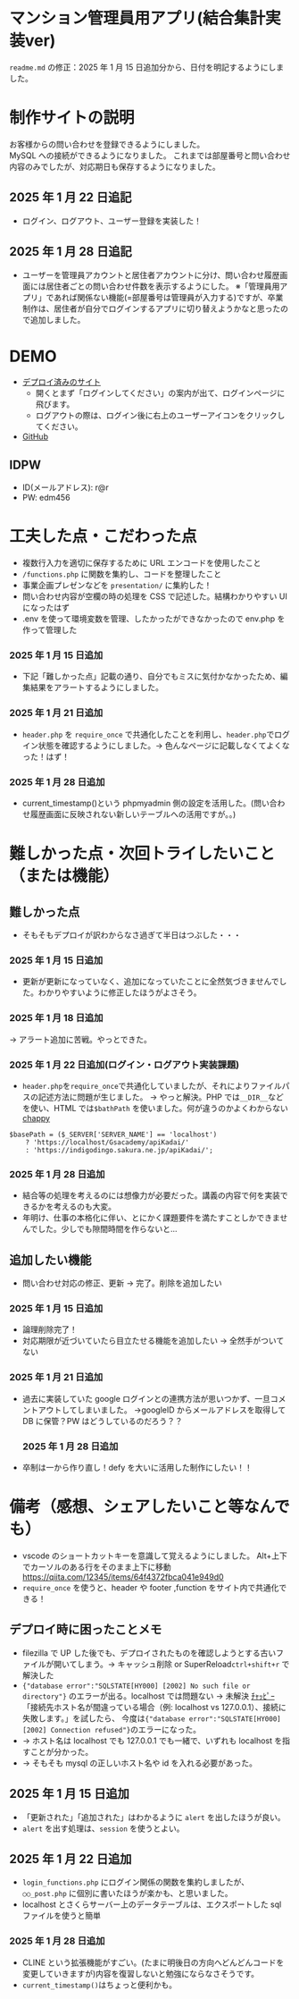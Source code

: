# マンション管理員用アプリ(結合集計実装ver)

`readme.md` の修正：2025 年 1 月 15 日追加分から、日付を明記するようにしました。

# 制作サイトの説明

お客様からの問い合わせを登録できるようにしました。  
MySQL への接続ができるようになりました。
これまでは部屋番号と問い合わせ内容のみでしたが、対応期日も保存するようになりました。

## 2025 年 1 月 22 日追記

- ログイン、ログアウト、ユーザー登録を実装した！

## 2025 年 1 月 28 日追記

- ユーザーを管理員アカウントと居住者アカウントに分け、問い合わせ履歴画面には居住者ごとの問い合わせ件数を表示するようにした。
  ※「管理員用アプリ」であれば関係ない機能(=部屋番号は管理員が入力する)ですが、卒業制作は、居住者が自分でログインするアプリに切り替えようかなと思ったので追加しました。

# DEMO

- [デプロイ済みのサイト](https://indigodingo.sakura.ne.jp/apiKadai/)
  - 開くとまず「ログインしてください」の案内が出て、ログインページに飛びます。
  - ログアウトの際は、ログイン後に右上のユーザーアイコンをクリックしてください。
- [GitHub](https://github.com/rictusempra52/APIkadai)

## IDPW

- ID(メールアドレス): r@r
- PW: edm456

# 工夫した点・こだわった点

- 複数行入力を適切に保存するために URL エンコードを使用したこと
- `/functions.php` に関数を集約し、コードを整理したこと
- 事業企画プレゼンなどを `presentation/` に集約した！
- 問い合わせ内容が空欄の時の処理を CSS で記述した。結構わかりやすい UI になったはず
- .env を使って環境変数を管理、したかったができなかったので env.php を作って管理した

### 2025 年 1 月 15 日追加

- 下記「難しかった点」記載の通り、自分でもミスに気付かなかったため、編集結果をアラートするようにしました。

### 2025 年 1 月 21 日追加

- `header.php` を `require_once` で共通化したことを利用し、`header.php`でログイン状態を確認するようにしました。→ 色んなページに記載しなくてよくなった！はず！

### 2025 年 1 月 28 日追加

- current_timestamp()という phpmyadmin 側の設定を活用した。(問い合わせ履歴画面に反映されない新しいテーブルへの活用ですが。。)

# 難しかった点・次回トライしたいこと（または機能）

## 難しかった点

- そもそもデプロイが訳わからなさ過ぎて半日はつぶした・・・

### 2025 年 1 月 15 日追加

- 更新が更新になっていなく、追加になっていたことに全然気づきませんでした。わかりやすいように修正したほうがよさそう。

### 2025 年 1 月 18 日追加

→ アラート追加に苦戦。やっとできた。

### 2025 年 1 月 22 日追加(ログイン・ログアウト実装課題)

- `header.php`を`require_once`で共通化していましたが、それによりファイルパスの記述方法に問題が生じました。
  → やっと解決。PHP では`__DIR__`などを使い、HTML では`$bathPath` を使いました。何が違うのかよくわからない
  [chappy](https://chatgpt.com/share/67907df8-b090-800b-904a-ad1136136b1d)

```
$basePath = ($_SERVER['SERVER_NAME'] == 'localhost')
    ? 'https://localhost/Gsacademy/apiKadai/'
    : 'https://indigodingo.sakura.ne.jp/apiKadai/';
```

### 2025 年 1 月 28 日追加

- 結合等の処理を考えるのには想像力が必要だった。講義の内容で何を実装できるかを考えるのも大変。
- 年明け、仕事の本格化に伴い、とにかく課題要件を満たすことしかできませんでした。少しでも隙間時間を作らないと...

## 追加したい機能

- 問い合わせ対応の修正、更新 → 完了。削除を追加したい

### 2025 年 1 月 15 日追加

- 論理削除完了！
- 対応期限が近づいていたら目立たせる機能を追加したい → 全然手がついてない

### 2025 年 1 月 21 日追加

- 過去に実装していた google ログインとの連携方法が思いつかず、一旦コメントアウトしてしまいました。
  →googleID からメールアドレスを取得して DB に保管？PW はどうしているのだろう？？

  ### 2025 年 1 月 28 日追加

- 卒制は一から作り直し！defy を大いに活用した制作にしたい！！

# 備考（感想、シェアしたいこと等なんでも）

- vscode のショートカットキーを意識して覚えるようにしました。
  Alt+上下でカーソルのある行をそのまま上下に移動 https://qiita.com/12345/items/64f4372fbca041e949d0
- `require_once` を使うと、header や footer ,function をサイト内で共通化できる！

## デプロイ時に困ったことメモ

- filezilla で UP した後でも、デプロイされたものを確認しようとする古いファイルが開いてしまう。→ キャッシュ削除 or SuperReload`ctrl+shift+r` で解決した
- `{"database error":"SQLSTATE[HY000] [2002] No such file or directory"}` のエラーが出る。localhost では問題ない → 未解決
  [ﾁｬｯﾋﾟｰ](https://chatgpt.com/share/67723b87-6614-800b-96c6-604060d1be42)
  「接続先ホスト名が間違っている場合（例: localhost vs 127.0.0.1）、接続に失敗します。」を試したら、
  今度は`{"database error":"SQLSTATE[HY000] [2002] Connection refused"}`のエラーになった。
- → ホスト名は localhost でも 127.0.0.1 でも一緒で、いずれも localhost を指すことが分かった。
- → そもそも mysql の正しいホスト名や id を入れる必要があった。

## 2025 年 1 月 15 日追加

- 「更新された」「追加された」はわかるように `alert` を出したほうが良い。
- `alert` を出す処理は、`session` を使うとよい。

## 2025 年 1 月 22 日追加

- `login_functions.php` にログイン関係の関数を集約しましたが、`○○_post.php` に個別に書いたほうが楽かも、と思いました。
- localhost とさくらサーバー上のデータテーブルは、エクスポートした sql ファイルを使うと簡単

### 2025 年 1 月 28 日追加

- CLINE という拡張機能がすごい。(たまに明後日の方向へどんどんコードを変更していきますが)内容を復習しないと勉強にならなさそうです。
- `current_timestamp()`はちょっと便利かも。
